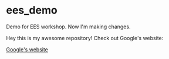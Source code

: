 # ees_demo

Demo for EES workshop. Now I'm making changes.

Hey this is my awesome repository! Check out Google's website:

[Google's website](https://google.com/)


